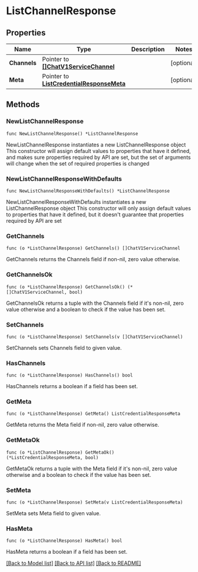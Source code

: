 # ListChannelResponse

## Properties

Name | Type | Description | Notes
------------ | ------------- | ------------- | -------------
**Channels** | Pointer to [**[]ChatV1ServiceChannel**](ChatV1ServiceChannel.md) |  | [optional] 
**Meta** | Pointer to [**ListCredentialResponseMeta**](ListCredentialResponse_meta.md) |  | [optional] 

## Methods

### NewListChannelResponse

`func NewListChannelResponse() *ListChannelResponse`

NewListChannelResponse instantiates a new ListChannelResponse object
This constructor will assign default values to properties that have it defined,
and makes sure properties required by API are set, but the set of arguments
will change when the set of required properties is changed

### NewListChannelResponseWithDefaults

`func NewListChannelResponseWithDefaults() *ListChannelResponse`

NewListChannelResponseWithDefaults instantiates a new ListChannelResponse object
This constructor will only assign default values to properties that have it defined,
but it doesn't guarantee that properties required by API are set

### GetChannels

`func (o *ListChannelResponse) GetChannels() []ChatV1ServiceChannel`

GetChannels returns the Channels field if non-nil, zero value otherwise.

### GetChannelsOk

`func (o *ListChannelResponse) GetChannelsOk() (*[]ChatV1ServiceChannel, bool)`

GetChannelsOk returns a tuple with the Channels field if it's non-nil, zero value otherwise
and a boolean to check if the value has been set.

### SetChannels

`func (o *ListChannelResponse) SetChannels(v []ChatV1ServiceChannel)`

SetChannels sets Channels field to given value.

### HasChannels

`func (o *ListChannelResponse) HasChannels() bool`

HasChannels returns a boolean if a field has been set.

### GetMeta

`func (o *ListChannelResponse) GetMeta() ListCredentialResponseMeta`

GetMeta returns the Meta field if non-nil, zero value otherwise.

### GetMetaOk

`func (o *ListChannelResponse) GetMetaOk() (*ListCredentialResponseMeta, bool)`

GetMetaOk returns a tuple with the Meta field if it's non-nil, zero value otherwise
and a boolean to check if the value has been set.

### SetMeta

`func (o *ListChannelResponse) SetMeta(v ListCredentialResponseMeta)`

SetMeta sets Meta field to given value.

### HasMeta

`func (o *ListChannelResponse) HasMeta() bool`

HasMeta returns a boolean if a field has been set.


[[Back to Model list]](../README.md#documentation-for-models) [[Back to API list]](../README.md#documentation-for-api-endpoints) [[Back to README]](../README.md)


